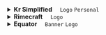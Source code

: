 <!--Kr Simplified-->
<details>
  <summary>
    <b>Kr Simplified</b>
    &emsp;<code>Logo</code> <code>Personal</code>
  </summary>
  <br />
  <table>
    <tr>
      <td>
        <!--Kr-Simplified-主机位-->
        <a href="post/Kr-Simplified/%E4%B8%BB%E6%9C%BA%E4%BD%8D.png" />
          <img
            src="post/Kr-Simplified/Cut/%E4%B8%BB%E6%9C%BA%E4%BD%8D.png?raw=true"
          />
        </a>
      </td>
      <td>
        <!--Kr-Simplified-侧机位-->
        <a href="post/Kr-Simplified/%E4%BE%A7%E6%9C%BA%E4%BD%8D.png" />
          <img
            src="post/Kr-Simplified/Cut/%E4%BE%A7%E6%9C%BA%E4%BD%8D.png?raw=true"
          />
        </a>
      </td>
      <td>
        <!--Kr-Simplified-近景（长焦）-->
        <a href="post/Kr-Simplified/%E8%BF%91%E6%99%AF%EF%BC%88%E9%95%BF%E7%84%A6%EF%BC%89.png" />
          <img
            src="post/Kr-Simplified/Cut/%E8%BF%91%E6%99%AF%EF%BC%88%E9%95%BF%E7%84%A6%EF%BC%89.png?raw=true"
          />
        </a>
      </td>
    </tr>
  </table>
</details>

<!--Rimecraft-->
<details>
  <summary>
    <b>Rimecraft</b>
    &emsp;<code>Logo</code>
  </summary>
  <br />
  <table>
    <tr>
      <th>Rimecraft Logo</th>
      <th>Rimecraft Beta Logo</th>
    </tr>
    <tr>
      <td>
        <img src="export/Rimecraft/Rimecraft.png?raw=true" />
      </td>
      <td>
        <img src="export/Rimecraft/Rimecraft%20Beta.png?raw=true" />
      </td>
    </tr>
    <tr>
      <td>
        <img src="export/Rimecraft/Rimecraft%20Wet%20Post.png?raw=true" />
      </td>
      <td>
        <img
          src="export/Rimecraft/Rimecraft%20Beta%20Wet%20Post.png?raw=true"
        />
      </td>
    </tr>
  </table>
</details>

<!--Equator-->
<details>
  <summary>
    <b>Equator</b>
    &emsp;<code>Banner</code> <code>Logo</code>
  </summary>
  <br />
  <table>
    <tr>
      <td colspan="2">
        <img src="post/Equator/Equator%20Upscaled%20Post.png?raw=true" />
      </td>
    </tr>
    <tr>
      <td align="center">
        <img width="256" src="export/Equator/Equator%20Icon%20Downscaled.png?raw=true" />
      </td>
      <td align="center">
        <img width="256" src="post/Equator/Equator%20Icon.png?raw=true" />
      </td>
    </tr>
  </table>
</details>
